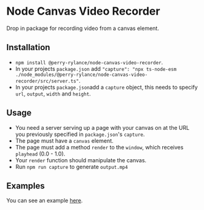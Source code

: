 # Node Canvas Video Recorder
Drop in package for recording video from a canvas element.

## Installation
- `npm install @perry-rylance/node-canvas-video-recorder`.
- In your projects `package.json` add `"capture": "npx ts-node-esm ./node_modules/@perry-rylance/node-canvas-video-recorder/src/server.ts"`.
- In your projects `package.json`add a `capture` object, this needs to specify `url`, `output`, `width` and `height`.

## Usage
- You need a server serving up a page with your canvas on at the URL you previously specified in `package.json`'s `capture`.
- The page must have a `canvas` element.
- The page must add a method `render` to the `window`, which receives `playhead` (0.0 - 1.0).
- Your `render` function should manipulate the canvas.
- Run `npm run capture` to generate `output.mp4`

## Examples
You can see an example [here](https://github.com/PerryRylance/node-canvas-video-recorder-example).